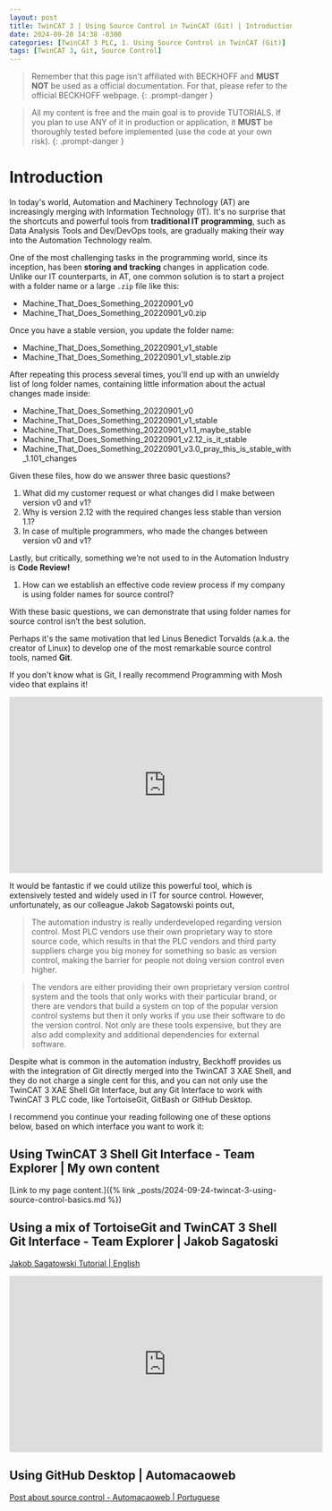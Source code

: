 ```yaml
---
layout: post
title: TwinCAT 3 | Using Source Control in TwinCAT (Git) | Introduction
date: 2024-09-20 14:38 -0300
categories: [TwinCAT 3 PLC, 1. Using Source Control in TwinCAT (Git)]
tags: [TwinCAT 3, Git, Source Control]
---
```


> Remember that this page isn't affiliated with BECKHOFF and **MUST NOT** be used as a official documentation. For that, please refer to the official BECKHOFF webpage.
{: .prompt-danger }

> All my content is free and the main goal is to provide TUTORIALS. If you plan to use ANY of it in production or application, it **MUST** be thoroughly tested before implemented (use the code at your own risk).
{: .prompt-danger }

# Introduction

In today's world, Automation and Machinery Technology (AT) are increasingly merging with Information Technology (IT). It's no surprise that the shortcuts and powerful tools from **traditional IT programming**, such as Data Analysis Tools and Dev/DevOps tools, are gradually making their way into the Automation Technology realm.

One of the most challenging tasks in the programming world, since its inception, has been **storing and tracking** changes in application code. Unlike our IT counterparts, in AT, one common solution is to start a project with a folder name or a large `.zip` file like this:

- Machine_That_Does_Something_20220901_v0  
- Machine_That_Does_Something_20220901_v0.zip

Once you have a stable version, you update the folder name:

- Machine_That_Does_Something_20220901_v1_stable  
- Machine_That_Does_Something_20220901_v1_stable.zip

After repeating this process several times, you'll end up with an unwieldy list of long folder names, containing little information about the actual changes made inside:

- Machine_That_Does_Something_20220901_v0  
- Machine_That_Does_Something_20220901_v1_stable  
- Machine_That_Does_Something_20220901_v1.1_maybe_stable  
- Machine_That_Does_Something_20220901_v2.12_is_it_stable  
- Machine_That_Does_Something_20220901_v3.0_pray_this_is_stable_with_1.101_changes

Given these files, how do we answer three basic questions?  
1. What did my customer request or what changes did I make between version v0 and v1?  
2. Why is version 2.12 with the required changes less stable than version 1.1?  
3. In case of multiple programmers, who made the changes between version v0 and v1?

Lastly, but critically, something we’re not used to in the Automation Industry is **Code Review!** 

1. How can we establish an effective code review process if my company is using folder names for source control?

With these basic questions, we can demonstrate that using folder names for source control isn’t the best solution.

Perhaps it's the same motivation that led Linus Benedict Torvalds (a.k.a. the creator of Linux) to develop one of the most remarkable source control tools, named **Git**.

If you don't know what is Git, I really recommend Programming with Mosh video that explains it!

<iframe width="560" height="315" src="https://www.youtube.com/embed/2ReR1YJrNOM?si=EMQ82qnezZUxvRXL" title="YouTube video player" frameborder="0" allow="accelerometer; autoplay; clipboard-write; encrypted-media; gyroscope; picture-in-picture; web-share" referrerpolicy="strict-origin-when-cross-origin" allowfullscreen></iframe>

It would be fantastic if we could utilize this powerful tool, which is extensively tested and widely used in IT for source control. However, unfortunately, as our colleague Jakob Sagatowski points out,

>The automation industry is really underdeveloped regarding version control. Most PLC vendors use their own proprietary way to store source code, which results in that the PLC vendors and third party suppliers charge you big money for something so basic as version control, making the barrier for people not doing version control even higher. 

>The vendors are either providing their own proprietary version control system and the tools that only works with their particular brand, or there are vendors that build a system on top of the popular version control systems but then it only works if you use their software to do the version control. Not only are these tools expensive, but they are also add complexity and additional dependencies for external software. 

Despite what is common in the automation industry, Beckhoff provides us with the integration of Git directly merged into the TwinCAT 3 XAE Shell, and they do not charge a single cent for this, and you can not only use the TwinCAT 3 XAE Shell Git Interface, but any Git Interface to work with TwinCAT 3 PLC code, like TortoiseGit, GitBash or GitHub Desktop.

I recommend you continue your reading following one of these options below, based on which interface you want to work it:

## Using TwinCAT 3 Shell Git Interface - **Team Explorer** | My own content
[Link to my page content.]({% link _posts/2024-09-24-twincat-3-using-source-control-basics.md %})

## Using a mix of TortoiseGit and TwinCAT 3 Shell Git Interface - **Team Explorer** | Jakob Sagatoski
[Jakob Sagatowski Tutorial | English](https://youtu.be/1g6eYnlzKtA?si=Xhk_yBzREBt3z2vj)
<iframe width="560" height="315" src="https://www.youtube.com/embed/1g6eYnlzKtA?si=Xhk_yBzREBt3z2vj" title="YouTube video player" frameborder="0" allow="accelerometer; autoplay; clipboard-write; encrypted-media; gyroscope; picture-in-picture; web-share" referrerpolicy="strict-origin-when-cross-origin" allowfullscreen></iframe>

## Using GitHub Desktop | Automacaoweb
[Post about source control - Automacaoweb | Portuguese](https://automacaoweb.wordpress.com/2022/07/25/tc3-controle-de-versao/)
